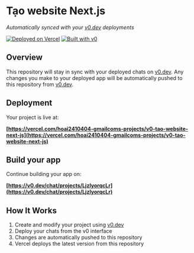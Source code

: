 # Tạo website Next.js

*Automatically synced with your [v0.dev](https://v0.dev) deployments*

[![Deployed on Vercel](https://img.shields.io/badge/Deployed%20on-Vercel-black?style=for-the-badge&logo=vercel)](https://vercel.com/hoai2410404-gmailcoms-projects/v0-tao-website-next-js)
[![Built with v0](https://img.shields.io/badge/Built%20with-v0.dev-black?style=for-the-badge)](https://v0.dev/chat/projects/LjzlyorqcLr)

## Overview

This repository will stay in sync with your deployed chats on [v0.dev](https://v0.dev).
Any changes you make to your deployed app will be automatically pushed to this repository from [v0.dev](https://v0.dev).

## Deployment

Your project is live at:

**[https://vercel.com/hoai2410404-gmailcoms-projects/v0-tao-website-next-js](https://vercel.com/hoai2410404-gmailcoms-projects/v0-tao-website-next-js)**

## Build your app

Continue building your app on:

**[https://v0.dev/chat/projects/LjzlyorqcLr](https://v0.dev/chat/projects/LjzlyorqcLr)**

## How It Works

1. Create and modify your project using [v0.dev](https://v0.dev)
2. Deploy your chats from the v0 interface
3. Changes are automatically pushed to this repository
4. Vercel deploys the latest version from this repository